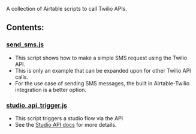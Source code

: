 A collection of Airtable scripts to call Twilio APIs.

## Contents:

### [send_sms.js](/scripts/send_sms.js)
- This script shows how to make a simple SMS request using the Twilio API.
- This is only an example that can be expanded upon for other Twilio API calls.
- For the use case of sending SMS messages, the built in Airtable-Twilio integration is a better option.

### [studio_api_trigger.js](/scripts/studio_api_trigger.js)
- This script triggers a studio flow via the API
- See the [Studio API docs](https://www.twilio.com/docs/studio/rest-api/v2/execution#create-an-execution-to-trigger-a-flow) for more details.